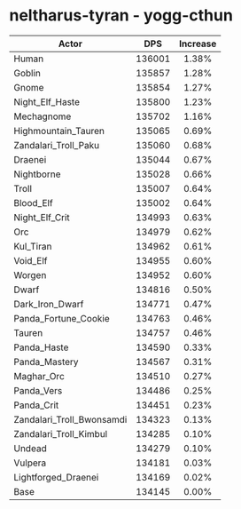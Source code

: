 # neltharus-tyran - yogg-cthun
| Actor | DPS | Increase |
|---|:---:|:---:|
|Human|136001|1.38%|
|Goblin|135857|1.28%|
|Gnome|135854|1.27%|
|Night_Elf_Haste|135800|1.23%|
|Mechagnome|135702|1.16%|
|Highmountain_Tauren|135065|0.69%|
|Zandalari_Troll_Paku|135060|0.68%|
|Draenei|135044|0.67%|
|Nightborne|135028|0.66%|
|Troll|135007|0.64%|
|Blood_Elf|135002|0.64%|
|Night_Elf_Crit|134993|0.63%|
|Orc|134979|0.62%|
|Kul_Tiran|134962|0.61%|
|Void_Elf|134955|0.60%|
|Worgen|134952|0.60%|
|Dwarf|134816|0.50%|
|Dark_Iron_Dwarf|134771|0.47%|
|Panda_Fortune_Cookie|134763|0.46%|
|Tauren|134757|0.46%|
|Panda_Haste|134590|0.33%|
|Panda_Mastery|134567|0.31%|
|Maghar_Orc|134510|0.27%|
|Panda_Vers|134486|0.25%|
|Panda_Crit|134451|0.23%|
|Zandalari_Troll_Bwonsamdi|134323|0.13%|
|Zandalari_Troll_Kimbul|134285|0.10%|
|Undead|134279|0.10%|
|Vulpera|134181|0.03%|
|Lightforged_Draenei|134169|0.02%|
|Base|134145|0.00%|
